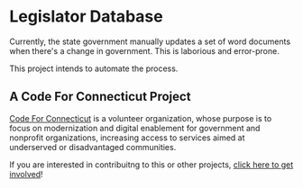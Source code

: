 # Legislator Database

Currently, the state government manually updates a set of word documents when there's a change in government. This is laborious and error-prone. 

This project intends to automate the process. 

## A Code For Connecticut Project

[Code For Connecticut][2019-09-20_15-31] is a volunteer organization, whose purpose is to focus on modernization and digital enablement for government and nonprofit organizations, increasing access to services aimed at underserved or disadvantaged communities.

[2019-09-20_15-31]: https://codeforconnecticut.org/about/ 

If you are interested in contribuitng to this or other projects, [click here to get involved][2019-09-20_15-30]! 

[2019-09-20_15-30]: https://codeforconnecticut.org/get-involved/
